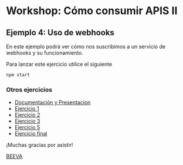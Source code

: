 # Workshop: Cómo consumir APIS II #

## Ejemplo 4: Uso de webhooks

En este ejemplo podrá ver cómo nos suscribimos a un servicio de webhooks y su funcionamiento.

Para lanzar este ejercicio utilice el siguiente

    npm start

### Otros ejercicios
* [Documentación y Presentacion](https://github.com/beeva/beeva-taller-api)
* [Ejercicio 1](https://github.com/beeva/beeva-taller-api/tree/ejemplo-1)
* [Ejercicio 2](https://github.com/beeva/beeva-taller-api/tree/ejemplo-2)
* [Ejercicio 3](https://github.com/beeva/beeva-taller-api/tree/ejemplo-3)
* [Ejercicio 5](https://github.com/beeva/beeva-taller-api/tree/ejemplo-5)
* [Ejercicio final](https://github.com/beeva/beeva-taller-api/tree/ejemplo-final)

¡Muchas gracias por asistir!


[BEEVA](www.beeva.com)
